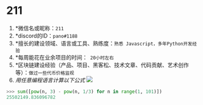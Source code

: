 # 211

1. *微信名或昵称：` 211 `
2. *discord的ID：` pano#1188 `
3. *擅长的建设领域、语言或工具、熟练度：`熟悉 Javascript，多年Python开发经验`
4. *每周能花在业余项目的时间：` 20小时左右`
5. *区块链建设经验（产品、项目、黑客松、技术文章、代码贡献、艺术创作等）：`做过一些代币价格监视`
6. *用任意编程语言计算以下公式*
![](https://latex.codecogs.com/svg.image?\sum_{n=1}^{100}\left&space;(n^{3}-\sqrt[3]{n}&space;\right&space;))

```python
>>> sum([pow(n, 3) - pow(n, 1/3) for n in range(1, 101)])
25502149.836096782
```
